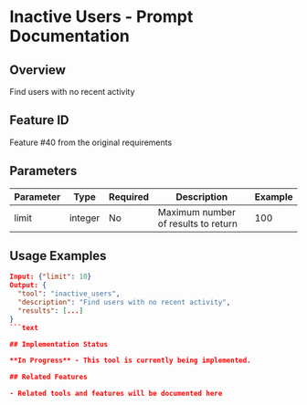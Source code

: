 # Inactive Users - Prompt Documentation

## Overview

Find users with no recent activity

## Feature ID

Feature #40 from the original requirements

## Parameters

| Parameter | Type | Required | Description | Example |
|-----------|------|----------|-------------|---------|
| limit | integer | No | Maximum number of results to return | 100 |

## Usage Examples

```json
Input: {"limit": 10}
Output: {
  "tool": "inactive_users",
  "description": "Find users with no recent activity",
  "results": [...]
}
```text

## Implementation Status

**In Progress** - This tool is currently being implemented.

## Related Features

- Related tools and features will be documented here
